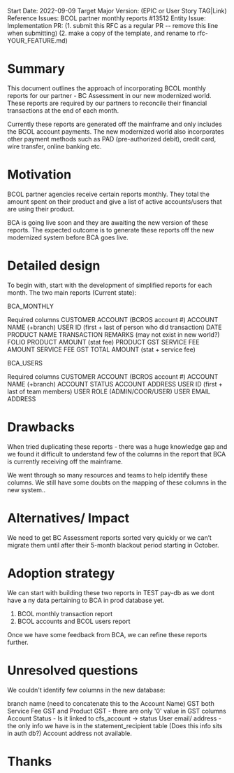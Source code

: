 Start Date: 2022-09-09
Target Major Version: (EPIC or User Story TAG|Link)
Reference Issues: BCOL partner monthly reports #13512
Entity Issue: 
Implementation PR: 
(1. submit this RFC as a regular PR -- remove this line when submitting) (2. make a copy of the template, and rename to rfc-YOUR_FEATURE.md)

# Summary

This document outlines the approach of incorporating BCOL monthly reports for our partner - BC Assessment in our new modernized world. These reports are required by our partners to reconcile their financial transactions at the end of each month. 

Currently these reports are generated off the mainframe and only includes the BCOL account payments. The new modernized world also incorporates other payment methods such as PAD (pre-authorized debit), credit card, wire transfer, online banking etc. 

# Motivation

BCOL partner agencies receive certain reports monthly. They total the amount spent on their product and give a list of active accounts/users that are using their product.

BCA is going live soon and they are awaiting the new version of these reports. The expected outcome is to generate these reports off the new modernized system before BCA goes live.

# Detailed design

To begin with, start with the development of simplified reports for each month. The two main reports (Current state):

BCA_MONTHLY

Required columns
CUSTOMER ACCOUNT (BCROS account #)
ACCOUNT NAME (+branch)
USER ID (first + last of person who did transaction)
DATE
PRODUCT NAME
TRANSACTION REMARKS (may not exist in new world?)
FOLIO
PRODUCT AMOUNT (stat fee)
PRODUCT GST
SERVICE FEE AMOUNT
SERVICE FEE GST
TOTAL AMOUNT (stat + service fee)

BCA_USERS

Required columns
CUSTOMER ACCOUNT (BCROS account #)
ACCOUNT NAME (+branch)
ACCOUNT STATUS
ACCOUNT ADDRESS
USER ID (first + last of team members)
USER ROLE (ADMIN/COOR/USER)
USER EMAIL ADDRESS

# Drawbacks

When tried duplicating these reports - there was a huge knowledge gap and we found it difficult to understand few of the columns in the report that BCA is currently receiving off the mainframe.

We went through so many resources and teams to help identify these columns. We still have some doubts on the mapping of these columns in the new system..

# Alternatives/ Impact

We need to get BC Assessment reports sorted very quickly or we can’t migrate them until after their 5-month blackout period starting in October.

# Adoption strategy

We can start with building these two reports in TEST pay-db as we dont have a ny data pertaining to BCA in prod database yet.
1. BCOL monthly transaction report 
2. BCOL accounts and BCOL users report

Once we have some feedback from BCA, we can refine these reports further.

# Unresolved questions

We couldn't identify few columns in the new database:

branch name (need to concatenate this to the Account Name)
GST both Service Fee GST and Product GST - there are only '0' value in GST columns
Account Status - Is it linked to cfs_account -> status
User email/ address - the only info we have is in the statement_recipient table (Does this info sits in auth db?)
Account address not available.

# Thanks
